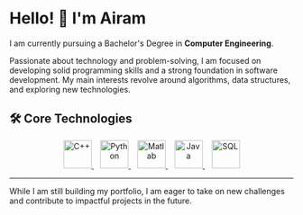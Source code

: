 # Hello! 👋 I'm Airam

I am currently pursuing a Bachelor's Degree in **Computer Engineering**.

Passionate about technology and problem-solving, I am focused on developing solid programming skills and a strong foundation in software development. My main interests revolve around algorithms, data structures, and exploring new technologies.

## 🛠️ Core Technologies

<div align="center">
  <a href="https://isocpp.org/" target="_blank">
    <img src="https://cdn.jsdelivr.net/gh/devicons/devicon/icons/cplusplus/cplusplus-original.svg" alt="C++" width="50" height="50"/>
  </a>
  &nbsp;&nbsp;
  <a href="https://www.python.org/" target="_blank">
    <img src="https://cdn.jsdelivr.net/gh/devicons/devicon/icons/python/python-original.svg" alt="Python" width="50" height="50"/>
  </a>
  &nbsp;&nbsp;
  <a href="https://www.mathworks.com/products/matlab.html" target="_blank">
    <img src="https://upload.wikimedia.org/wikipedia/commons/2/21/Matlab_Logo.png" alt="Matlab" width="50" height="50"/>
  </a>
  &nbsp;&nbsp;
  <a href="https://www.java.com/" target="_blank">
    <img src="https://cdn.jsdelivr.net/gh/devicons/devicon/icons/java/java-original.svg" alt="Java" width="50" height="50"/>
  </a>
  &nbsp;&nbsp;
  <a href="https://www.mysql.com/" target="_blank">
    <img src="https://cdn.jsdelivr.net/gh/devicons/devicon/icons/mysql/mysql-original.svg" alt="SQL" width="50" height="50"/>
  </a>
</div>

---

While I am still building my portfolio, I am eager to take on new challenges and contribute to impactful projects in the future.

<!-- Feel free to connect or check back soon for updates on my latest work! -->
